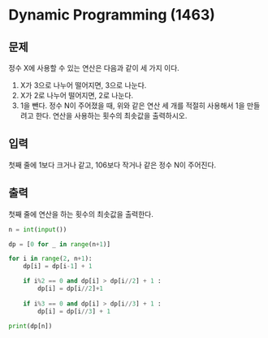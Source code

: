 # Dynamic Programming (1463)

## 문제

정수 X에 사용할 수 있는 연산은 다음과 같이 세 가지 이다.
   1. X가 3으로 나누어 떨어지면, 3으로 나눈다.
   2. X가 2로 나누어 떨어지면, 2로 나눈다.
   3. 1을 뺀다.
 정수 N이 주어졌을 때, 위와 같은 연산 세 개를 적절히 사용해서 1을 만들려고 한다. 연산을 사용하는 횟수의 최솟값을 출력하시오.



## 입력

첫째 줄에 1보다 크거나 같고, 106보다 작거나 같은 정수 N이 주어진다.










## 출력

첫째 줄에 연산을 하는 횟수의 최솟값을 출력한다.

```python
n = int(input())

dp = [0 for _ in range(n+1)]

for i in range(2, n+1):
    dp[i] = dp[i-1] + 1  

    if i%2 == 0 and dp[i] > dp[i//2] + 1 :
        dp[i] = dp[i//2]+1
        
    if i%3 == 0 and dp[i] > dp[i//3] + 1 :
        dp[i] = dp[i//3] + 1
        
print(dp[n])
```
